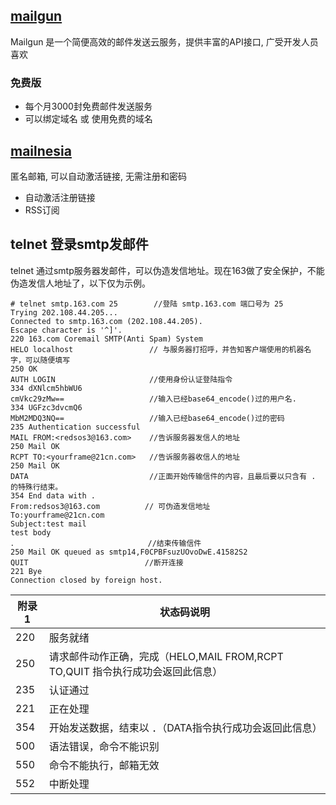 
## [mailgun](http://www.mailgun.com)

Mailgun 是一个简便高效的邮件发送云服务，提供丰富的API接口, 广受开发人员喜欢

### 免费版

* 每个月3000封免费邮件发送服务
* 可以绑定域名 或 使用免费的域名

## [mailnesia](http://mailnesia.com)

匿名邮箱, 可以自动激活链接, 无需注册和密码

* 自动激活注册链接
* RSS订阅


## telnet 登录smtp发邮件

telnet 通过smtp服务器发邮件，可以伪造发信地址。现在163做了安全保护，不能伪造发信人地址了，以下仅为示例。

```
# telnet smtp.163.com 25        //登陆 smtp.163.com 端口号为 25
Trying 202.108.44.205...
Connected to smtp.163.com (202.108.44.205).
Escape character is '^]'.
220 163.com Coremail SMTP(Anti Spam) System
HELO localhost                 // 与服务器打招呼，并告知客户端使用的机器名字，可以随便填写
250 OK
AUTH LOGIN                     //使用身份认证登陆指令
334 dXNlcm5hbWU6
cmVkc29zMw==                   //输入已经base64_encode()过的用户名.
334 UGFzc3dvcmQ6
MbM2MDQ3NQ==                   //输入已经base64_encode()过的密码
235 Authentication successful
MAIL FROM:<redsos3@163.com>    //告诉服务器发信人的地址
250 Mail OK
RCPT TO:<yourframe@21cn.com>   //告诉服务器收信人的地址
250 Mail OK
DATA                           //正面开始传输信件的内容，且最后要以只含有 . 的特殊行结束。
354 End data with .
From:redsos3@163.com          // 可伪造发信地址
To:yourframe@21cn.com        
Subject:test mail
test body
．                             //结束传输信件
250 Mail OK queued as smtp14,F0CPBFsuzUOvoDwE.41582S2
QUIT                          //断开连接
221 Bye
Connection closed by foreign host.
```

附录1 | 状态码说明 |
 --- | -----
220  |  服务就绪
250  | 请求邮件动作正确，完成（HELO,MAIL FROM,RCPT TO,QUIT 指令执行成功会返回此信息）
235  | 认证通过
221  | 正在处理
354  | 开始发送数据，结束以 ．（DATA指令执行成功会返回此信息）
500  | 语法错误，命令不能识别
550  | 命令不能执行，邮箱无效
552  | 中断处理 | 用户超出文件空间来自:

